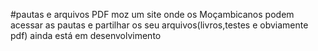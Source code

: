 #pautas e arquivos PDF moz
um site onde os Moçambicanos podem acessar as pautas e partilhar os 
seu arquivos(livros,testes e obviamente pdf)
ainda está em desenvolvimento 
